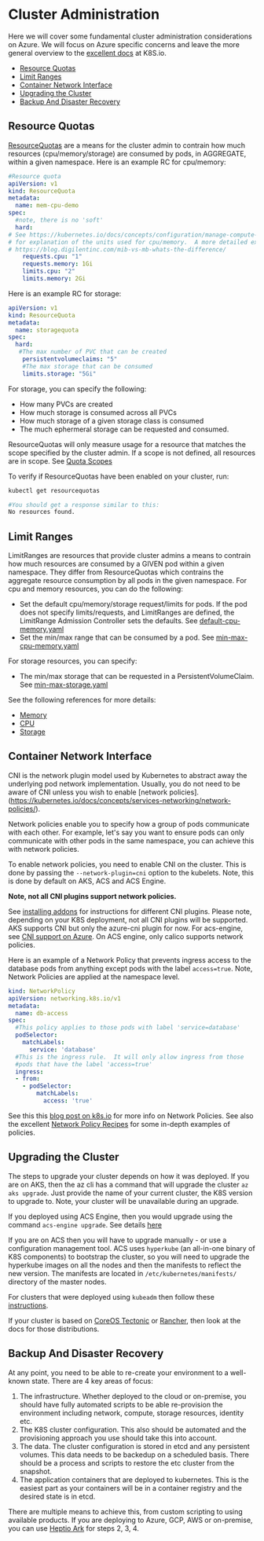 # Cluster Administration

Here we will cover some fundamental cluster administration considerations on Azure.  We will focus on Azure specific concerns and leave the more general overview to the [excellent docs](https://kubernetes.io/docs/tasks/) at K8S.io. 

- [Resource Quotas](#markdown-header-resource-quotas)
- [Limit Ranges](#markdown-header-limit-ranges)
- [Container Network Interface](#markdown-header-container-network-interface)
- [Upgrading the Cluster](#markdown-header-upgrading-the-cluster)
- [Backup And Disaster Recovery](#markdown-header-backup-and-disaster-recovery)

## Resource Quotas

[ResourceQuotas](https://kubernetes.io/docs/concepts/policy/resource-quotas/) are a means for the cluster admin to contrain how much resources (cpu/memory/storage) are consumed by pods, in AGGREGATE, within a given namespace.  Here is an example RC for cpu/memory:

```yaml
#Resource quota
apiVersion: v1
kind: ResourceQuota
metadata:
  name: mem-cpu-demo
spec:
  #note, there is no 'soft'
  hard:
# See https://kubernetes.io/docs/concepts/configuration/manage-compute-resources-container/
# for explanation of the units used for cpu/memory.  A more detailed explanation is here:  
# https://blog.digilentinc.com/mib-vs-mb-whats-the-difference/  
    requests.cpu: "1"
    requests.memory: 1Gi
    limits.cpu: "2"
    limits.memory: 2Gi
```

Here is an example RC for storage:

```yaml
apiVersion: v1
kind: ResourceQuota
metadata:
  name: storagequota
spec:
  hard:
   #The max number of PVC that can be created
    persistentvolumeclaims: "5"
    #The max storage that can be consumed
    limits.storage: "5Gi"
```

For storage, you can specify the following:

- How many PVCs are created
- How much storage is consumed across all PVCs
- How much storage of a given storage class is consumed
- The much ephermeral storage can be requested and consumed.  

ResourceQuotas will only measure usage for a resource that matches the scope specified by the cluster admin.  If a scope is not defined, all resources are in scope.  See [Quota Scopes](https://kubernetes.io/docs/concepts/policy/resource-quotas/)

To verify if ResourceQuotas have been enabled on your cluster, run:

```sh
kubectl get resourcequotas

#You should get a response similar to this:
No resources found.
```

## Limit Ranges

LimitRanges are resources that provide cluster admins a means to contrain how much resources are consumed by a GIVEN pod within a given namespace. They differ from ResourceQuotas which contrains the aggregate resource consumption by all pods in the given namespace.  For cpu and memory resources, you can do the following:

- Set the default cpu/memory/storage request/limits for pods.  If the pod does not specify limits/requests, and LimitRanges are defined, the LimitRange Admission Controller sets the defaults.  See [default-cpu-memory.yaml](./default-cpu-memory.yaml)
- Set the min/max range that can be consumed by a pod. See [min-max-cpu-memory.yaml](./min-max-cpu-memory.yaml)

For storage resources, you can specify:

- The min/max storage that can be requested in a PersistentVolumeClaim. See [min-max-storage.yaml](./min-max-storage.yaml)

See the following references for more details:
- [Memory](https://kubernetes.io/docs/tasks/administer-cluster/memory-default-namespace/)
- [CPU](https://kubernetes.io/docs/tasks/administer-cluster/cpu-default-namespace/) 
- [Storage](https://kubernetes.io/docs/tasks/administer-cluster/limit-storage-consumption/)

## Container Network Interface 

CNI is the network plugin model used by Kubernetes to abstract away the underlying pod network implementation.  Usually, you do not need to be aware of CNI unless you wish to enable [network policies].(https://kubernetes.io/docs/concepts/services-networking/network-policies/). 

Network policies enable you to specify how a group of pods communicate with each other.  For example, let's say you want to ensure pods can only communicate with other pods in the same namespace, you can achieve this with network policies.

To enable network policies, you need to enable CNI on the cluster.  This is done by passing the `--network-plugin=cni` option to the kubelets.  Note, this is done by default on AKS, ACS and ACS Engine.

**Note, not all CNI plugins support network policies.**

See [installing addons](https://kubernetes.io/docs/concepts/cluster-administration/addons/) for instructions for different CNI plugins. Please note, depending on your K8S deployment, not all CNI plugins will be supported. AKS supports CNI but only the azure-cni plugin for now.  For acs-engine, see [CNI support on Azure](https://github.com/Azure/acs-engine/tree/master/examples/networkpolicy).  On ACS engine, only calico supports network policies.

Here is an example of a Network Policy that prevents ingress access to the database pods from anything except pods with the label `access=true`.  Note, Network Policies are applied at the namespace level.

```yaml
kind: NetworkPolicy
apiVersion: networking.k8s.io/v1
metadata:
  name: db-access
spec:
  #This policy applies to those pods with label 'service=database'
  podSelector:
    matchLabels:
      service: 'database'
  #This is the ingress rule.  It will only allow ingress from those
  #pods that have the label 'access=true'
  ingress:
  - from:
    - podSelector:
        matchLabels:
          access: 'true'
```

See this this [blog post on k8s.io](http://blog.kubernetes.io/2017/10/enforcing-network-policies-in-kubernetes.html) for more info on Network Policies.  See also the excellent [Network Policy Recipes](https://github.com/ahmetb/kubernetes-network-policy-recipes) for some in-depth examples of policies.

## Upgrading the Cluster

The steps to upgrade your cluster depends on how it was deployed.  If you are on AKS, then the az cli has a command that will upgrade the cluster `az aks upgrade`.  Just provide the name of your current cluster, the K8S version to upgrade to.  Note, your cluster will be unavailable during an upgrade.

If you deployed using ACS Engine, then you would upgrade using the command `acs-engine upgrade`.  See details [here](https://github.com/Azure/acs-engine/tree/master/examples/k8s-upgrade)

If you are on ACS then you will have to upgrade manually - or use a configuration management tool.  ACS uses `hyperkube` (an all-in-one binary of K8S components) to bootstrap the cluster, so you will need to upgrade the hyperkube images on all the nodes and then the manifests to reflect the new version.  The manifests are located in `/etc/kubernetes/manifests/` directory of the master nodes.

For clusters that were deployed using `kubeadm` then follow these [instructions](https://kubernetes.io/docs/tasks/administer-cluster/kubeadm-upgrade-1-8/).  

If your cluster is based on [CoreOS Tectonic](https://coreos.com/tectonic/) or [Rancher](http://rancher.com/kubernetes/), then look at the docs for those distributions.

## Backup And Disaster Recovery

At any point, you need to be able to re-create your environment to a well-known state.  There are 4 key areas of focus:
1. The infrastructure.  Whether deployed to the cloud or on-premise, you should have fully automated scripts to be able re-provision the environment including network, compute, storage resources, identity etc.
2. The K8S cluster configuration.  This also should be automated and the provisioning approach you use should take this into account.
3. The data.  The cluster configuration is stored in etcd and any persistent volumes.  This data needs to be backedup on a scheduled basis.  There should be a process and scripts to restore the etc cluster from the snapshot.  
4. The application containers that are deployed to kubernetes.  This is the easiest part as your containers will be in a container registry and the desired state is in etcd.

There are multiple means to achieve this, from custom scripting to using available products.  If you are deploying to Azure, GCP, AWS or on-premise, you can use [Heptio Ark](https://heptio.com/products/#heptio-ark) for steps 2, 3, 4.
